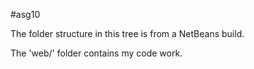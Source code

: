 #asg10

The folder structure in this tree is from a NetBeans build. 

The 'web/' folder contains my code work. 
